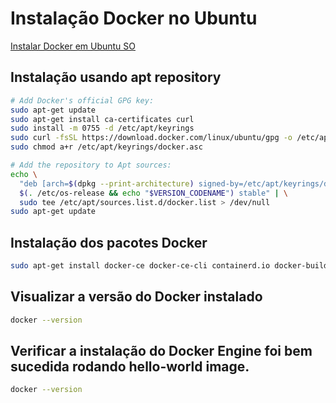 # Instalação Docker no Ubuntu

[Instalar Docker em Ubuntu SO](https://docs.docker.com/engine/install/ubuntu/)

## Instalação usando apt repository
```bash
# Add Docker's official GPG key:
sudo apt-get update
sudo apt-get install ca-certificates curl
sudo install -m 0755 -d /etc/apt/keyrings
sudo curl -fsSL https://download.docker.com/linux/ubuntu/gpg -o /etc/apt/keyrings/docker.asc
sudo chmod a+r /etc/apt/keyrings/docker.asc

# Add the repository to Apt sources:
echo \
  "deb [arch=$(dpkg --print-architecture) signed-by=/etc/apt/keyrings/docker.asc] https://download.docker.com/linux/ubuntu \
  $(. /etc/os-release && echo "$VERSION_CODENAME") stable" | \
  sudo tee /etc/apt/sources.list.d/docker.list > /dev/null
sudo apt-get update
```

## Instalação dos pacotes Docker
```bash
sudo apt-get install docker-ce docker-ce-cli containerd.io docker-buildx-plugin docker-compose-plugin
```

## Visualizar a versão do Docker instalado
```bash
docker --version
```

## Verificar a instalação do Docker Engine foi bem sucedida rodando hello-world image.
```bash
docker --version
```
